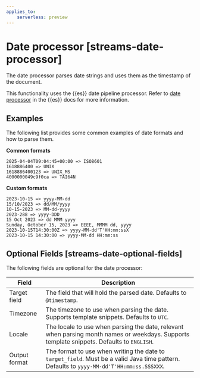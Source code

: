 ```yaml
---
applies_to:
    serverless: preview
---
```


# Date processor [streams-date-processor]

The date processor parses date strings and uses them as the timestamp of the document.

This functionality uses the {{es}} date pipeline processor. Refer to [date processor](elasticsearch://reference/enrich-processor/date-processor.md) in the {{es}} docs for more information.

## Examples

The following list provides some common examples of date formats and how to parse them.

**Common formats**
```
2025-04-04T09:04:45+00:00 => ISO8601
1618886400 => UNIX
1618886400123 => UNIX_MS
4000000049c9f0ca => TAI64N
```

**Custom formats**
```
2023-10-15 => yyyy-MM-dd
15/10/2023 => dd/MM/yyyy
10-15-2023 => MM-dd-yyyy
2023-288 => yyyy-DDD
15 Oct 2023 => dd MMM yyyy
Sunday, October 15, 2023 => EEEE, MMMM dd, yyyy
2023-10-15T14:30:00Z => yyyy-MM-dd'T'HH:mm:ssX
2023-10-15 14:30:00 => yyyy-MM-dd HH:mm:ss
```


## Optional Fields [streams-date-optional-fields]
The following fields are optional for the date processor:

| Field | Description|
| ------- | --------------- |
| Target field | The field that will hold the parsed date. Defaults to `@timestamp`. |
| Timezone | The timezone to use when parsing the date. Supports template snippets. Defaults to `UTC`. |
| Locale | The locale to use when parsing the date, relevant when parsing month names or weekdays. Supports template snippets. Defaults to `ENGLISH`. |
| Output format | The format to use when writing the date to `target_field`. Must be a valid Java time pattern. Defaults to `yyyy-MM-dd'T'HH:mm:ss.SSSXXX`. |